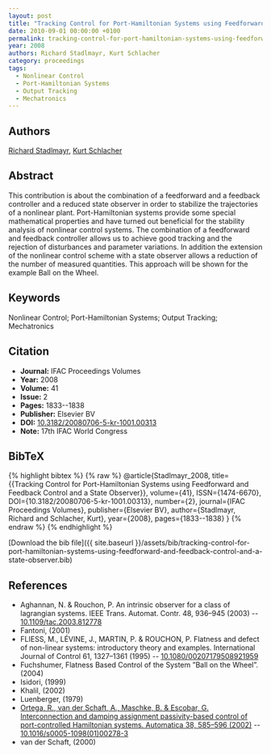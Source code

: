 ```yaml
---
layout: post
title: "Tracking Control for Port-Hamiltonian Systems using Feedforward and Feedback Control and a State Observer"
date: 2010-09-01 00:00:00 +0100
permalink: tracking-control-for-port-hamiltonian-systems-using-feedforward-and-feedback-control-and-a-state-observer
year: 2008
authors: Richard Stadlmayr, Kurt Schlacher
category: proceedings
tags:
  - Nonlinear Control
  - Port-Hamiltonian Systems
  - Output Tracking
  - Mechatronics
---
```

 
## Authors
[Richard Stadlmayr](authors/richard-stadlmayr), [Kurt Schlacher](authors/kurt-schlacher)
 
## Abstract
This contribution is about the combination of a feedforward and a feedback controller and a reduced state observer in order to stabilize the trajectories of a nonlinear plant. Port-Hamiltonian systems provide some special mathematical properties and have turned out beneficial for the stability analysis of nonlinear control systems. The combination of a feedforward and feedback controller allows us to achieve good tracking and the rejection of disturbances and parameter variations. In addition the extension of the nonlinear control scheme with a state observer allows a reduction of the number of measured quantities. This approach will be shown for the example Ball on the Wheel.
 
## Keywords
Nonlinear Control; Port-Hamiltonian Systems; Output Tracking; Mechatronics
 
## Citation
- **Journal:** IFAC Proceedings Volumes
- **Year:** 2008
- **Volume:** 41
- **Issue:** 2
- **Pages:** 1833--1838
- **Publisher:** Elsevier BV
- **DOI:** [10.3182/20080706-5-kr-1001.00313](https://doi.org/10.3182/20080706-5-kr-1001.00313)
- **Note:** 17th IFAC World Congress
 
## BibTeX
{% highlight bibtex %}
{% raw %}
@article{Stadlmayr_2008,
  title={{Tracking Control for Port-Hamiltonian Systems using Feedforward and Feedback Control and a State Observer}},
  volume={41},
  ISSN={1474-6670},
  DOI={10.3182/20080706-5-kr-1001.00313},
  number={2},
  journal={IFAC Proceedings Volumes},
  publisher={Elsevier BV},
  author={Stadlmayr, Richard and Schlacher, Kurt},
  year={2008},
  pages={1833--1838}
}
{% endraw %}
{% endhighlight %}
 
[Download the bib file]({{ site.baseurl }}/assets/bib/tracking-control-for-port-hamiltonian-systems-using-feedforward-and-feedback-control-and-a-state-observer.bib)
 
## References
- Aghannan, N. & Rouchon, P. An intrinsic observer for a class of lagrangian systems. IEEE Trans. Automat. Contr. 48, 936–945 (2003) -- [10.1109/tac.2003.812778](https://doi.org/10.1109/tac.2003.812778)
- Fantoni, (2001)
- FLIESS, M., LÉVINE, J., MARTIN, P. & ROUCHON, P. Flatness and defect of non-linear systems: introductory theory and examples. International Journal of Control 61, 1327–1361 (1995) -- [10.1080/00207179508921959](https://doi.org/10.1080/00207179508921959)
- Fuchshumer, Flatness Based Control of the System ”Ball on the Wheel”. (2004)
- Isidori, (1999)
- Khalil, (2002)
- Luenberger, (1979)
- [Ortega, R., van der Schaft, A., Maschke, B. & Escobar, G. Interconnection and damping assignment passivity-based control of port-controlled Hamiltonian systems. Automatica 38, 585–596 (2002)](interconnection-and-damping-assignment-passivity-based-control-of-port-controlled-hamiltonian-systems) -- [10.1016/s0005-1098(01)00278-3](https://doi.org/10.1016/s0005-1098(01)00278-3)
- van der Schaft, (2000)


